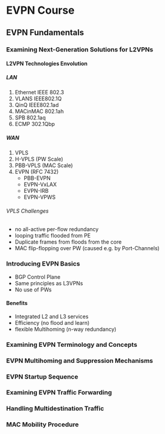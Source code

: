 # EVPN Course

## EVPN Fundamentals

### Examining Next-Generation Solutions for L2VPNs

#### L2VPN Technologies Envolution

##### LAN

1. Ethernet IEEE 802.3
2. VLANS IEEE802.1Q
3. QinQ IEEE802.1ad
4. MACinMAC 802.1ah
5. SPB 802.1aq
6. ECMP 302.1Qbp

##### WAN

1. VPLS
2. H-VPLS (PW Scale)
3. PBB-VPLS (MAC Scale)
4. EVPN (RFC 7432)
   - PBB-EVPN
   - EVPN-VxLAX
   - EVPN-IRB
   - EVPN-VPWS

###### VPLS Challenges

- no all-active per-flow redundancy
- looping traffic flooded from PE
- Duplicate frames from floods from the core
- MAC flip-flopping over PW (caused e.g. by Port-Channels)

### Introducing EVPN Basics

- BGP Control Plane
- Same principles as L3VPNs 
- No use of PWs

#### Benefits

- Integrated L2 and L3 services
- Efficiency (no flood and learn)
- flexible Multihoming (n-way redundancy)

### Examining EVPN Terminology and Concepts

### EVPN Multihoming and Suppression Mechanisms

### EVPN Startup Sequence

### Examining EVPN Traffic Forwarding

### Handling Multidestination Traffic

### MAC Mobility Procedure
